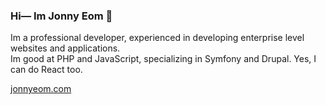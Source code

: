 ### Hi— Im Jonny Eom 👋

Im a professional developer, experienced in developing enterprise level websites and applications.  
Im good at PHP and JavaScript, specializing in Symfony and Drupal. Yes, I can do React too.

[jonnyeom.com](https://www.jonnyeom.com/)



<br>
<br>
<br>
<br>
<br>
<br>
<br>






<!-- 
I like whitespace


Here are some ideas to get you started:

- 🔭 I’m currently working on ...
- 🌱 I’m currently learning ...
- 👯 I’m looking to collaborate on ...
- 🤔 I’m looking for help with ...
- 💬 Ask me about ...
- 📫 How to reach me: ...
- 😄 Pronouns: ...
- ⚡ Fun fact: ...
-->
